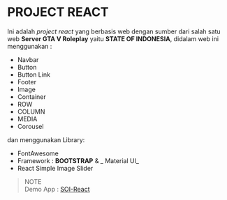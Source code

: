 # PROJECT REACT
Ini adalah _project react_ yang berbasis web dengan sumber dari salah satu web __Server GTA V Roleplay__ yaitu __STATE OF INDONESIA__, didalam web ini menggunakan :
* Navbar
* Button
* Button Link
* Footer
* Image
* Container
* ROW
* COLUMN
* MEDIA
* Corousel

dan menggunakan Library:
* FontAwesome
* Framework : __BOOTSTRAP__ & _ Material UI_
* React Simple Image Slider
>NOTE<br>
Demo App : [SOI-React](https://soi-react.netlify.com/)
